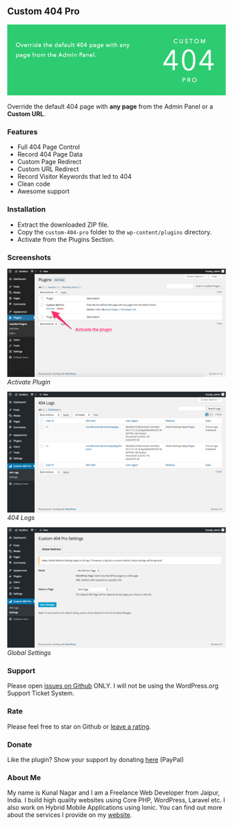 ## Custom 404 Pro

![Banner](banner-772x250.png "Banner")

Override the default 404 page with **any page** from the Admin Panel or a **Custom URL**.

### Features

* Full 404 Page Control
* Record 404 Page Data
* Custom Page Redirect
* Custom URL Redirect
* Record Visitor Keywords that led to 404
* Clean code
* Awesome support

### Installation

* Extract the downloaded ZIP file.
* Copy the ```custom-404-pro``` folder to the ```wp-content/plugins``` directory.
* Activate from the Plugins Section.

### Screenshots

![Activate Plugin](screenshot-1.png "Activate Plugin")
_Activate Plugin_

![404 Logs](screenshot-2.png "404 Logs")
_404 Logs_

![Global Settings](screenshot-3.png "Global Settings")
_Global Settings_

### Support

Please open [issues on Github](https://github.com/kunalnagar/custom-404-pro/issues) ONLY. I will not be using the WordPress.org Support Ticket System.

### Rate

Please feel free to star on Github or [leave a rating](https://wordpress.org/plugins/custom-404-pro/).

### Donate

Like the plugin? Show your support by donating [here](http://kunalnagar.in/donate) (PayPal)

### About Me

My name is Kunal Nagar and I am a Freelance Web Developer from Jaipur, India. I build high quality websites using Core PHP, WordPress, Laravel etc. I also work on Hybrid Mobile Applications using Ionic. You can find out more about the services I provide on my [website](http://kunalnagar.in).